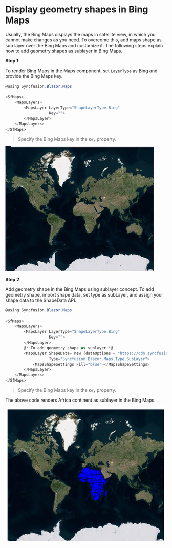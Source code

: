 # Display geometry shapes in Bing Maps

Usually, the Bing Maps displays the maps in satellite view, in which you cannot make changes as you need. To overcome this, add maps shape as sub layer over the Bing Maps and customize it. The following steps explain how to add geometry shapes as sublayer in Bing Maps.

<b>Step 1</b>

To render Bing Maps in the Maps component, set `LayerType` as Bing and provide the Bing Maps key.

```csharp
@using Syncfusion.Blazor.Maps

<SfMaps>
    <MapsLayers>
        <MapsLayer LayerType="ShapeLayerType.Bing"
                   Key="">
        </MapsLayer>
    </MapsLayers>
</SfMaps>
```

> Specify the Bing Maps key in the `Key` property.

![Bing Maps](../images/bingmap.PNG)

<b>Step 2</b>

Add geometry shape in the Bing Maps using sublayer concept. To add geometry shape, import shape data, set type as subLayer, and assign your shape data to the ShapeData API.

```csharp
@using Syncfusion.Blazor.Maps

<SfMaps>
    <MapsLayers>
        <MapsLayer LayerType="ShapeLayerType.Bing"
                   Key="">
        </MapsLayer>
        @* To add geometry shape as sublayer *@
        <MapsLayer ShapeData='new {dataOptions = "https://cdn.syncfusion.com/maps/map-data/africa.json"}'
                   Type="Syncfusion.Blazor.Maps.Type.SubLayer">
            <MapsShapeSettings Fill="blue"></MapsShapeSettings>
        </MapsLayer>
    </MapsLayers>
</SfMaps>

```

> Specify the Bing Maps key in the `Key` property.

The above code renders Africa continent as sublayer in the Bing Maps.

![Bing Map with Sublayer](../images/BingMapSublayer.PNG)